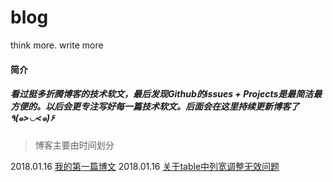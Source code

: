 # blog
think more. write more


#### 简介
##### 看过挺多折腾博客的技术软文，最后发现Github的issues + Projects是最简洁最方便的。以后会更专注写好每一篇技术软文。后面会在这里持续更新博客了٩(๑>◡<๑)۶ 

> 博客主要由时间划分

2018.01.16 [我的第一篇博文](https://github.com/zenghangyu/blog/projects/1)
2018.01.16 [关于table中列宽调整无效问题]()
 
